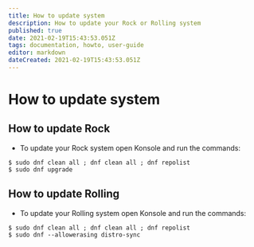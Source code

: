 ```yaml
---
title: How to update system
description: How to update your Rock or Rolling system
published: true
date: 2021-02-19T15:43:53.051Z
tags: documentation, howto, user-guide
editor: markdown
dateCreated: 2021-02-19T15:43:53.051Z
---
```


# How to update system
## How to update Rock
- To update your Rock system open Konsole and run the commands:
```
$ sudo dnf clean all ; dnf clean all ; dnf repolist
$ sudo dnf upgrade
```

## How to update Rolling
- To update your Rolling system open Konsole and run the commands:
```
$ sudo dnf clean all ; dnf clean all ; dnf repolist
$ sudo dnf --allowerasing distro-sync
```
